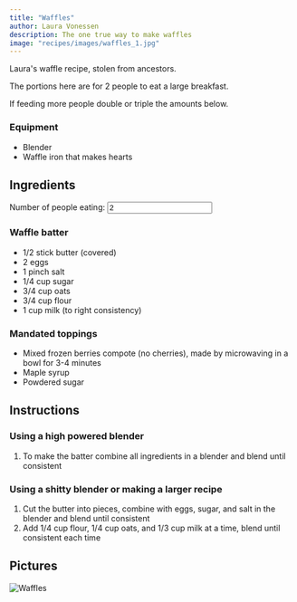 ```yaml
---
title: "Waffles"
author: Laura Vonessen
description: The one true way to make waffles
image: "recipes/images/waffles_1.jpg"
---
```


Laura's waffle recipe, stolen from ancestors.

The portions here are for 2 people to eat a large breakfast.

If feeding more people double or triple the amounts below.

### Equipment

* Blender
* Waffle iron that makes hearts

## Ingredients

<label for="servingFactor">Number of people eating: </label>
<input type="number" value="2" id="servingFactor" name="servingFactor" min="1">

### Waffle batter

* <span class="unit">1/2</span> stick butter (covered)
* <span class="unit">2</span> eggs
* <span class="unit">1</span> pinch salt
* <span class="unit">1/4</span> cup sugar
* <span class="unit">3/4</span> cup oats
* <span class="unit">3/4</span> cup flour
* <span class="unit">1</span> cup milk (to right consistency)

### Mandated toppings

* Mixed frozen berries compote (no cherries), made by microwaving in a bowl for 3-4 minutes
* Maple syrup
* Powdered sugar 

## Instructions

### Using a high powered blender

1. To make the batter combine all ingredients in a blender and blend until consistent

### Using a shitty blender or making a larger recipe

1. Cut the butter into pieces, combine with eggs, sugar, and salt in the blender and blend until consistent
2. Add 1/4 cup flour, 1/4 cup oats, and 1/3 cup milk at a time, blend until consistent each time

## Pictures

![Waffles](images/waffles_1.jpg)